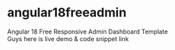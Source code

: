 # angular18freeadmin
Angular 18 Free Responsive Admin Dashboard Template<br>
Guys here is live demo & code snippet link
